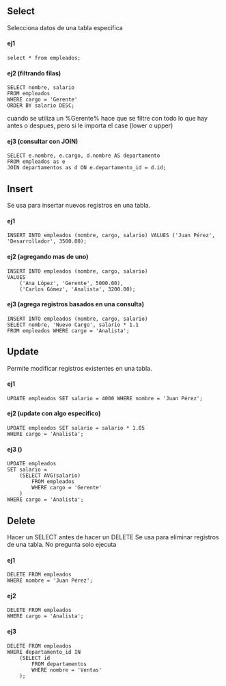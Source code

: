 ## Select
 Selecciona datos de una tabla especifica
#### ej1
```
select * from empleados;
```
#### ej2 (filtrando filas)
```
SELECT nombre, salario 
FROM empleados 
WHERE cargo = 'Gerente' 
ORDER BY salario DESC;
```
 cuando se utiliza un %Gerente%  hace que se filtre con todo lo que hay antes o despues, pero si le importa el case (lower o upper)
#### ej3 (consultar con JOIN)
```
SELECT e.nombre, e.cargo, d.nombre AS departamento 
FROM empleados as e 
JOIN departamentos as d ON e.departamento_id = d.id;
```


## Insert
Se usa para insertar nuevos registros en una tabla.

#### ej1 
```
INSERT INTO empleados (nombre, cargo, salario) VALUES ('Juan Pérez', 'Desarrollador', 3500.00);
```
#### ej2 (agregando mas de uno)
```
INSERT INTO empleados (nombre, cargo, salario) 
VALUES 
	('Ana López', 'Gerente', 5000.00), 
	('Carlos Gómez', 'Analista', 3200.00);
```
#### ej3 (agrega registros basados en una consulta)
```
INSERT INTO empleados (nombre, cargo, salario) 
SELECT nombre, 'Nuevo Cargo', salario * 1.1 
FROM empleados WHERE cargo = 'Analista';
```

## Update
Permite modificar registros existentes en una tabla.

#### ej1
 ```
 UPDATE empleados SET salario = 4000 WHERE nombre = 'Juan Pérez';
 ```
#### ej2 (update con algo especifico)
```
UPDATE empleados SET salario = salario * 1.05 
WHERE cargo = 'Analista'; 
```
#### ej3 ()
```
UPDATE empleados 
SET salario = 
	(SELECT AVG(salario) 
		FROM empleados 
		WHERE cargo = 'Gerente' 
	) 
WHERE cargo = 'Analista';
```

## Delete
Hacer un SELECT antes de hacer un DELETE
Se usa para eliminar registros de una tabla.
No pregunta solo ejecuta
#### ej1
```
DELETE FROM empleados 
WHERE nombre = 'Juan Pérez';
```
#### ej2
```
DELETE FROM empleados 
WHERE cargo = 'Analista';
```
#### ej3
```
DELETE FROM empleados 
WHERE departamento_id IN 
	(SELECT id 
		FROM departamentos 
		WHERE nombre = 'Ventas' 
	);
```

